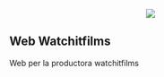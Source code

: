 <p align="center"><img src="https://rasendisseny.es/img/logorasen.png"></p>

## Web Watchitfilms

Web per la productora watchitfilms